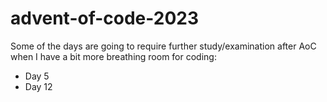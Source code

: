 # advent-of-code-2023

Some of the days are going to require further study/examination after AoC when I have a bit more breathing room for coding:

* Day 5
* Day 12